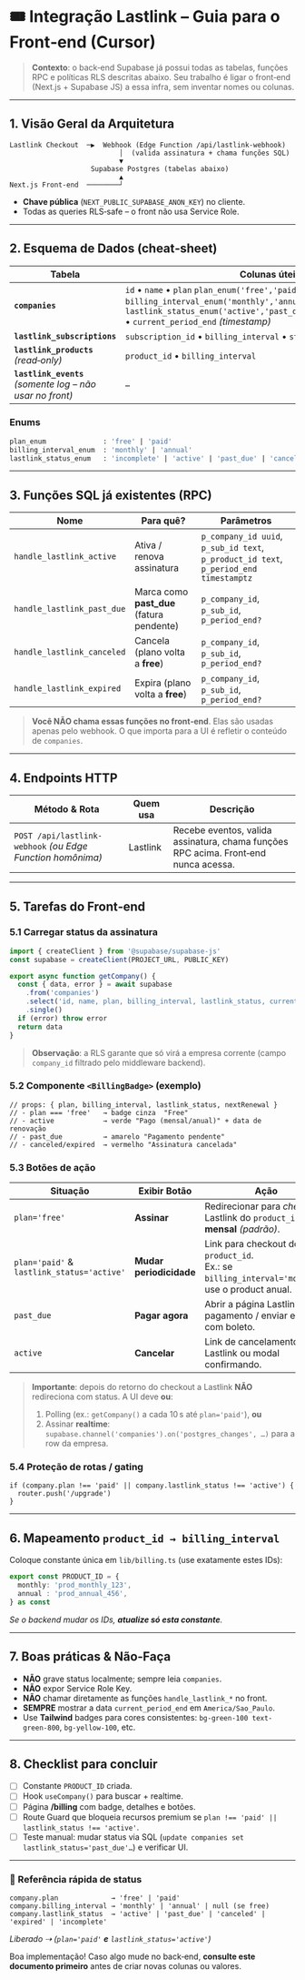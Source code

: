 # 🎟️ Integração Lastlink – Guia para o Front‑end (Cursor)

> **Contexto**: o back‑end Supabase já possui todas as tabelas, funções RPC e políticas RLS descritas abaixo. Seu trabalho é ligar o front‑end (Next.js + Supabase JS) a essa infra, sem inventar nomes ou colunas.

---

## 1. Visão Geral da Arquitetura

```text
Lastlink Checkout  ─▶  Webhook (Edge Function /api/lastlink-webhook)
                           │  (valida assinatura + chama funções SQL)
                           ▼
                    Supabase Postgres (tabelas abaixo)
                           ▲
Next.js Front‑end  ────────┘
```

* **Chave pública** (`NEXT_PUBLIC_SUPABASE_ANON_KEY`) no cliente.
* Todas as queries RLS‑safe – o front não usa Service Role.

---

## 2. Esquema de Dados (cheat‑sheet)

| Tabela                                                    | Colunas úteis no front‑end                                                                                                                                                                                                                                |
| --------------------------------------------------------- | --------------------------------------------------------------------------------------------------------------------------------------------------------------------------------------------------------------------------------------------------------- |
| **`companies`**                                           | `id` • `name` • `plan` `plan_enum('free','paid')` • `billing_interval` `billing_interval_enum('monthly','annual')` • `lastlink_status` `lastlink_status_enum('active','past_due','canceled','expired','incomplete')` • `current_period_end` *(timestamp)* |
| **`lastlink_subscriptions`**                              | `subscription_id` • `billing_interval` • `status` • `current_period_end`                                                                                                                                                                                  |
| **`lastlink_products`** *(read‑only)*                     | `product_id` • `billing_interval`                                                                                                                                                                                                                         |
| **`lastlink_events`** *(somente log – não usar no front)* | –                                                                                                                                                                                                                                                         |

### Enums

```sql
plan_enum              : 'free' | 'paid'
billing_interval_enum  : 'monthly' | 'annual'
lastlink_status_enum   : 'incomplete' | 'active' | 'past_due' | 'canceled' | 'expired'
```

---

## 3. Funções SQL já existentes (RPC)

| Nome                       | Para quê?                                  | Parâmetros                                                                            |
| -------------------------- | ------------------------------------------ | ------------------------------------------------------------------------------------- |
| `handle_lastlink_active`   | Ativa / renova assinatura                  | `p_company_id uuid`, `p_sub_id text`, `p_product_id text`, `p_period_end timestamptz` |
| `handle_lastlink_past_due` | Marca como **past\_due** (fatura pendente) | `p_company_id`, `p_sub_id`, `p_period_end?`                                           |
| `handle_lastlink_canceled` | Cancela (plano volta a **free**)           | `p_company_id`, `p_sub_id`, `p_period_end?`                                           |
| `handle_lastlink_expired`  | Expira (plano volta a **free**)            | `p_company_id`, `p_sub_id`, `p_period_end?`                                           |

> **Você NÃO chama essas funções no front‑end**. Elas são usadas apenas pelo webhook. O que importa para a UI é refletir o conteúdo de `companies`.

---

## 4. Endpoints HTTP

| Método & Rota                                              | Quem usa | Descrição                                                                           |
| ---------------------------------------------------------- | -------- | ----------------------------------------------------------------------------------- |
| `POST /api/lastlink-webhook` *(ou Edge Function homônima)* | Lastlink | Recebe eventos, valida assinatura, chama funções RPC acima. Front‑end nunca acessa. |

---

## 5. Tarefas do Front‑end

### 5.1 Carregar status da assinatura

```ts
import { createClient } from '@supabase/supabase-js'
const supabase = createClient(PROJECT_URL, PUBLIC_KEY)

export async function getCompany() {
  const { data, error } = await supabase
    .from('companies')
    .select('id, name, plan, billing_interval, lastlink_status, current_period_end')
    .single()
  if (error) throw error
  return data
}
```

> **Observação**: a RLS garante que só virá a empresa corrente (campo `company_id` filtrado pelo middleware backend).

### 5.2 Componente `<BillingBadge>` (exemplo)

```tsx
// props: { plan, billing_interval, lastlink_status, nextRenewal }
// - plan === 'free'   → badge cinza  "Free"
// - active            → verde "Pago (mensal/anual)" + data de renovação
// - past_due          → amarelo "Pagamento pendente"
// - canceled/expired  → vermelho "Assinatura cancelada"
```

### 5.3 Botões de ação

| Situação                                   | Exibir Botão            | Ação                                                                                                    |
| ------------------------------------------ | ----------------------- | ------------------------------------------------------------------------------------------------------- |
| `plan='free'`                              | **Assinar**             | Redirecionar para *checkout* Lastlink do `product_id` **mensal** *(padrão)*.                            |
| `plan='paid'` & `lastlink_status='active'` | **Mudar periodicidade** | Link para checkout do outro `product_id`.<br>Ex.: se `billing_interval='monthly'`, use o product anual. |
| `past_due`                                 | **Pagar agora**         | Abrir a página Lastlink de pagamento / enviar e‑mail com boleto.                                        |
| `active`                                   | **Cancelar**            | Link de cancelamento Lastlink ou modal confirmando.                                                     |

> **Importante**: depois do retorno do checkout a Lastlink **NÃO** redireciona com status. A UI deve **ou**:
>
> 1. Polling (ex.: `getCompany()` a cada 10 s até `plan='paid'`), **ou**
> 2. Assinar **realtime**: `supabase.channel('companies').on('postgres_changes', …)` para a row da empresa.

### 5.4 Proteção de rotas / gating

```tsx
if (company.plan !== 'paid' || company.lastlink_status !== 'active') {
  router.push('/upgrade')
}
```

---

## 6. Mapeamento `product_id → billing_interval`

Coloque constante única em `lib/billing.ts` (use exatamente estes IDs):

```ts
export const PRODUCT_ID = {
  monthly: 'prod_monthly_123',
  annual : 'prod_annual_456',
} as const
```

*Se o backend mudar os IDs, **atualize só esta constante**.*

---

## 7. Boas práticas & Não‑Faça

* **NÃO** grave status localmente; sempre leia `companies`.
* **NÃO** expor Service Role Key.
* **NÃO** chamar diretamente as funções `handle_lastlink_*` no front.
* **SEMPRE** mostrar a data `current_period_end` em `America/Sao_Paulo`.
* Use **Tailwind** badges para cores consistentes: `bg-green-100 text-green-800`, `bg-yellow-100`, etc.

---

## 8. Checklist para concluir

* [ ] Constante `PRODUCT_ID` criada.
* [ ] Hook `useCompany()` para buscar + realtime.
* [ ] Página **/billing** com badge, detalhes e botões.
* [ ] Route Guard que bloqueia recursos premium se `plan !== 'paid' || lastlink_status !== 'active'`.
* [ ] Teste manual: mudar status via SQL (`update companies set lastlink_status='past_due'…`) e verificar UI.

---

### 🔑 Referência rápida de status

```text
company.plan             → 'free' | 'paid'
company.billing_interval → 'monthly' | 'annual' | null (se free)
company.lastlink_status  → 'active' | 'past_due' | 'canceled' | 'expired' | 'incomplete'
```

*Liberado ⇢ (`plan='paid'` **e** `lastlink_status='active'`)*

Boa implementação! Caso algo mude no back‑end, **consulte este documento primeiro** antes de criar novas colunas ou valores.
